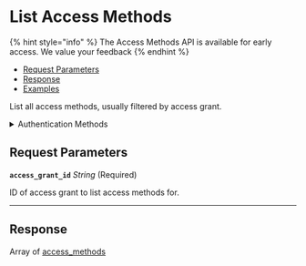 # List Access Methods
{% hint style="info" %}
The Access Methods API is available for early access. We value your feedback
{% endhint %}

- [Request Parameters](./#request-parameters)
- [Response](./#response)
- [Examples](./#examples)

List all access methods, usually filtered by access grant.


<details>

<summary>Authentication Methods</summary>

- API key
- Personal access token
  <br>Must also include the `seam-workspace` header in the request.

To learn more, see [Authentication](https://docs.seam.co/latest/api/authentication).
</details>

## Request Parameters

**`access_grant_id`** *String* (Required)

ID of access grant to list access methods for.

---


## Response

Array of [access\_methods](./)

